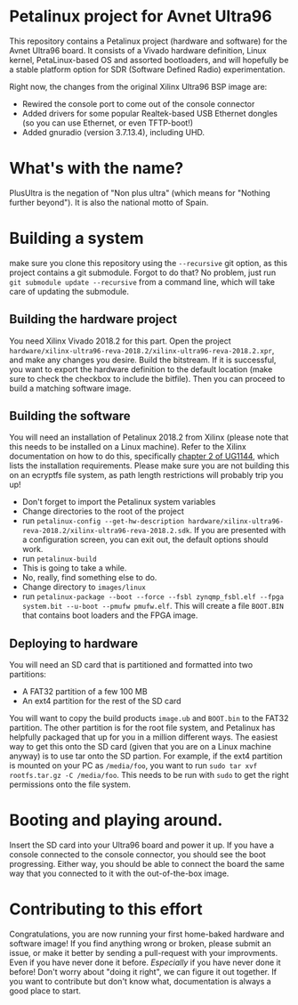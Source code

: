 # Petalinux project for Avnet Ultra96
This repository contains a Petalinux project (hardware and software) for the Avnet Ultra96 board. It consists of a Vivado hardware definition, Linux kernel, PetaLinux-based OS and assorted bootloaders, and will hopefully be a stable platform option for SDR (Software Defined Radio) experimentation.

Right now, the changes from the original Xilinx Ultra96 BSP image are:
* Rewired the console port to come out of the console connector
* Added drivers for some popular Realtek-based USB Ethernet dongles (so you can use Ethernet, or even TFTP-boot!)
* Added gnuradio (version 3.7.13.4), including UHD.

# What's with the name?
PlusUltra is the negation of "Non plus ultra" (which means for "Nothing further beyond"). It is also the national motto of Spain.

# Building a system
make sure you clone this repository using the `--recursive` git option, as this project contains a git submodule. Forgot to do that? No problem, just run `git submodule update --recursive` from a command line, which will take care of updating the submodule.

## Building the hardware project
You need Xilinx Vivado 2018.2 for this part. Open the project `hardware/xilinx-ultra96-reva-2018.2/xilinx-ultra96-reva-2018.2.xpr`, and make any changes you desire. Build the bitstream. If it is successful, you want to export the hardware definition to the default location (make sure to check the checkbox to include the bitfile). Then you can proceed to build a matching software image.

## Building the software
You will need an installation of Petalinux 2018.2 from Xilinx (please note that this needs to be installed on a Linux machine). Refer to the Xilinx documentation on how to do this, specifically [chapter 2 of UG1144](https://www.xilinx.com/support/documentation/sw_manuals/xilinx2018_2/ug1144-petalinux-tools-reference-guide.pdf#G4.364401), which lists the installation requirements.
Please make sure you are not building this on an ecryptfs file system, as path length restrictions will probably trip you up!

* Don't forget to import the Petalinux system variables
* Change directories to the root of the project
* run `petalinux-config --get-hw-description hardware/xilinx-ultra96-reva-2018.2/xilinx-ultra96-reva-2018.2.sdk`. If you are presented with a configuration screen, you can exit out, the default options should work.
* run `petalinux-build`
* This is going to take a while.
* No, really, find something else to do.
* Change directory to `images/linux`
* run `petalinux-package --boot --force --fsbl zynqmp_fsbl.elf --fpga system.bit --u-boot --pmufw pmufw.elf`. This will create a file `BOOT.BIN` that contains boot loaders and the FPGA image.

## Deploying to hardware
You will need an SD card that is partitioned and formatted into two partitions:
* A FAT32 partition of a few 100 MB
* An ext4 partition for the rest of the SD card

You will want to copy the build products `image.ub` and `BOOT.bin` to the FAT32 partition. The other partition is for the root file system, and Petalinux has helpfully packaged that up for you in a million different ways. The easiest way to get this onto the SD card (given that you are on a Linux machine anyway) is to use tar onto the SD partion. For example, if the ext4 partition is mounted on your PC as `/media/foo`, you want to run `sudo tar xvf rootfs.tar.gz -C /media/foo`. This needs to be run with `sudo` to get the right permissions onto the file system.

# Booting and playing around.
Insert the SD card into your Ultra96 board and power it up. If you have a console connected to the console connector, you should see the boot progressing. Either way, you should be able to connect the board the same way that you connected to it with the out-of-the-box image.

# Contributing to this effort
Congratulations, you are now running your first home-baked hardware and software image! If you find anything wrong or broken, please submit an issue, or make it better by sending a pull-request with your improvments. Even if you have never done it before. *Especially* if you have never done it before! Don't worry about "doing it right", we can figure it out together. 
If you want to contribute but don't know what, documentation is always a good place to start.
